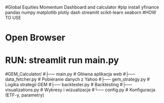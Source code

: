 #Global Equities Momentum Dashboard and calculator
#pip install yfinance pandas numpy matplotlib plotly dash streamlit scikit-learn seaborn
#HOW TO USE
#
# Open Browser
# RUN: streamlit run main.py

#GEM_Calculator/
#├── main.py              # Główna aplikacja web
#├── data_fetcher.py      # Pobieranie danych z Yahoo
#├── gem_strategy.py      # Logika strategii GEM
#├── backtester.py        # Backtesting
#├── visualizations.py    # Wykresy i wizualizacje
#└── config.py           # Konfiguracja (ETF-y, parametry)
#
